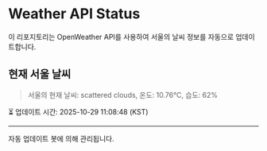 
# Weather API Status

이 리포지토리는 OpenWeather API를 사용하여 서울의 날씨 정보를 자동으로 업데이트합니다.

## 현재 서울 날씨
> 서울의 현재 날씨: scattered clouds, 온도: 10.76°C, 습도: 62%

⏳ 업데이트 시간: 2025-10-29 11:08:48 (KST)

---
자동 업데이트 봇에 의해 관리됩니다.
